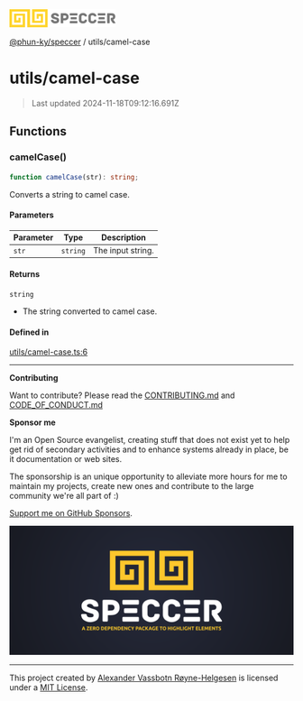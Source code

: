 <div>
  <img alt="SPECCER logo" src="https://raw.githubusercontent.com/phun-ky/speccer/main/public/logo-speccer-horizontal-colored-package.svg?raw=true" style="max-height:32px;" />
</div>

[@phun-ky/speccer](../README.md) / utils/camel-case

# utils/camel-case

> Last updated 2024-11-18T09:12:16.691Z

## Functions

### camelCase()

```ts
function camelCase(str): string;
```

Converts a string to camel case.

#### Parameters

| Parameter | Type     | Description       |
| --------- | -------- | ----------------- |
| `str`     | `string` | The input string. |

#### Returns

`string`

- The string converted to camel case.

#### Defined in

[utils/camel-case.ts:6](https://github.com/phun-ky/speccer/blob/main/src/utils/camel-case.ts#L6)

---

**Contributing**

Want to contribute? Please read the [CONTRIBUTING.md](https://github.com/phun-ky/speccer/blob/main/CONTRIBUTING.md) and [CODE_OF_CONDUCT.md](https://github.com/phun-ky/speccer/blob/main/CODE_OF_CONDUCT.md)

**Sponsor me**

I'm an Open Source evangelist, creating stuff that does not exist yet to help get rid of secondary activities and to enhance systems already in place, be it documentation or web sites.

The sponsorship is an unique opportunity to alleviate more hours for me to maintain my projects, create new ones and contribute to the large community we're all part of :)

[Support me on GitHub Sponsors](https://github.com/sponsors/phun-ky).

![Speccer banner, with logo and slogan: A zero dependency package to annotate or highlight elements](https://github.com/phun-ky/speccer/blob/main/public/speccer-banner.png?raw=true)

---

This project created by [Alexander Vassbotn Røyne-Helgesen](http://phun-ky.net) is licensed under a [MIT License](https://choosealicense.com/licenses/mit/).
